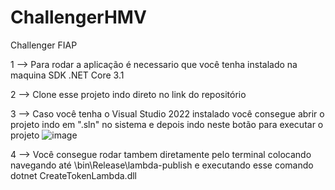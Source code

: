 # ChallengerHMV
Challenger FIAP

1 --> Para rodar a aplicação é necessario que você tenha instalado na maquina SDK .NET Core 3.1

2 --> Clone esse projeto indo direto no link do repositório

3 --> Caso você tenha o Visual Studio 2022 instalado você consegue abrir o projeto indo em ".sln" no sistema e depois indo neste botão para executar o projeto
![image](https://user-images.githubusercontent.com/29742392/160301175-71756f76-7ebf-495c-8e1f-f8cce5335869.png)

4 --> Você consegue rodar tambem diretamente pelo terminal colocando navegando até  \bin\Release\lambda-publish e executando esse comando dotnet CreateTokenLambda.dll
